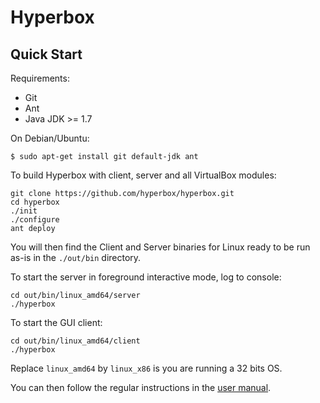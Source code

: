# Hyperbox

## Quick Start
Requirements:
- Git
- Ant
- Java JDK >= 1.7

On Debian/Ubuntu:

	$ sudo apt-get install git default-jdk ant

To build Hyperbox with client, server and all VirtualBox modules:

	git clone https://github.com/hyperbox/hyperbox.git
	cd hyperbox
	./init
	./configure
	ant deploy
	
You will then find the Client and Server binaries for Linux ready to be run as-is in the `./out/bin` directory.

To start the server in foreground interactive mode, log to console:

	cd out/bin/linux_amd64/server
	./hyperbox

To start the GUI client:

	cd out/bin/linux_amd64/client
	./hyperbox

Replace `linux_amd64` by `linux_x86` is you are running a 32 bits OS.

You can then follow the regular instructions in the [user manual](https://kamax.io/hbox/manual/#il-fl).
